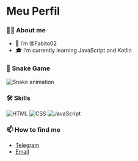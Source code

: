 # Meu Perfil

### 👨‍💻 About me
- 👋 I’m @Fabito02
- 🎓 I’m currently learning JavaScript and Kotlin 

### 🐍 Snake Game
![Snake animation](https://github.com/Fabito02/Fabito02/blob/output/github-contribution-grid-snake.svg)

### 🛠️ Skills
![HTML](https://img.shields.io/badge/HTML5-E34F26?style=flat-square&logo=html5&logoColor=white)
![CSS](https://img.shields.io/badge/CSS3-1572B6?style=flat-square&logo=css3&logoColor=white)
![JavaScript](https://img.shields.io/badge/JavaScript-F7DF1E?style=flat-square&logo=javascript&logoColor=black)

### 📫 How to find me
- [Telegram](https://t.me/BinnaryBard)
- [Email](mailto:fabianojuniorlimaba2@gmail.com)
